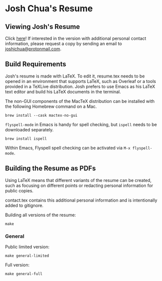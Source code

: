 # Josh Chua's Resume

## Viewing Josh's Resume

Click [here](https://github.com/joshchua/resume/blob/main/output/online/general/Josh%20Chua%20Resume%20(Limited%20Contact%20Info%20for%20Online).pdf)! If interested in the version with additional personal contact information, please request a copy by sending
an email to [joshjchua@protonmail.com](mailto:joshjchua@protonmail.com).

## Build Requirements

Josh's resume is made with LaTeX. To edit it, resume.tex needs to be opened in an
environment that supports LaTeX, such as Overleaf or a tools provided
in a TeXLive distribution. Josh prefers to use Emacs as his LaTeX text
editor and build his LaTeX documents in the terminal.

The non-GUI components of the MacTeX distribution can be installed with
the following Homebrew command on a Mac.

```shell
brew install --cask mactex-no-gui
```

`flyspell-mode` in Emacs is handy for spell checking, but `ispell`
needs to be downloaded separately.

```shell
brew install ispell
```

Within Emacs, Flyspell spell checking can be activated via `M-x flyspell-mode`.

## Building the Resume as PDFs

Using LaTeX means that different variants of the resume can be created,
such as focusing on different points or redacting personal information
for public copies.

contact.tex contains this additional personal information and is
intentionally added to gitignore.

Building all versions of the resume:
```shell
make
```

### General
Public limited version:
```shell
make general-limited
```

Full version:
```shell
make general-full
```
